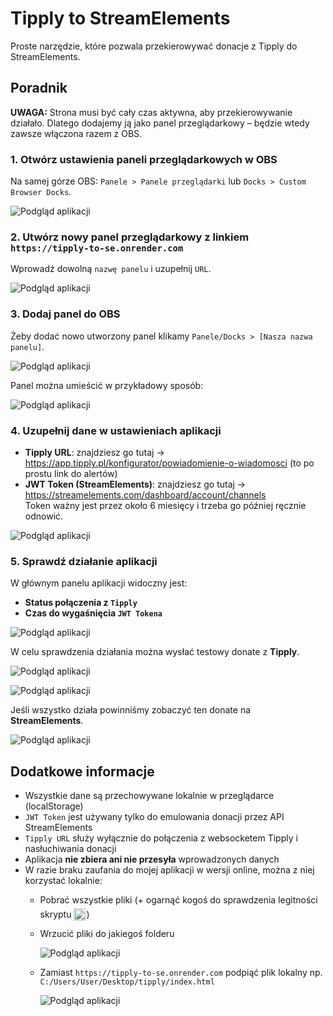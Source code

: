 # Tipply to StreamElements 

Proste narzędzie, które pozwala przekierowywać donacje z Tipply do StreamElements.

## Poradnik

**UWAGA:**
Strona musi być cały czas aktywna, aby przekierowywanie działało. Dlatego dodajemy ją jako panel przeglądarkowy – będzie wtedy zawsze włączona razem z OBS.

### 1. Otwórz ustawienia paneli przeglądarkowych w OBS

Na samej górze OBS:
`Panele > Panele przeglądarki` lub `Docks > Custom Browser Docks`.

![Podgląd aplikacji](https://i.imgur.com/FTVlzo8.png)

### 2. Utwórz nowy panel przeglądarkowy z linkiem `https://tipply-to-se.onrender.com`

Wprowadź dowolną `nazwę panelu` i uzupełnij `URL`.

![Podgląd aplikacji](https://i.imgur.com/cv9lwNw.png)

### 3. Dodaj panel do OBS

Żeby dodać nowo utworzony panel klikamy `Panele/Docks > [Nasza nazwa panelu]`.

![Podgląd aplikacji](https://i.imgur.com/ZpRW5sY.png)

Panel można umieścić w przykładowy sposób: 

![Podgląd aplikacji](https://i.imgur.com/YLRLqT0.png)

### 4. Uzupełnij dane w ustawieniach aplikacji

- **Tipply URL**: znajdziesz go tutaj → https://app.tipply.pl/konfigurator/powiadomienie-o-wiadomosci (to po prostu link do alertów)
- **JWT Token (StreamElements)**: znajdziesz go tutaj → https://streamelements.com/dashboard/account/channels  
  Token ważny jest przez około 6 miesięcy i trzeba go później ręcznie odnowić.

![Podgląd aplikacji](https://i.imgur.com/ZsyetIi.png)

### 5. Sprawdź działanie aplikacji

W głównym panelu aplikacji widoczny jest:
- **Status połączenia z `Tipply`**
- **Czas do wygaśnięcia `JWT Tokena`**

![Podgląd aplikacji](https://i.imgur.com/bAXK45b.png)

W celu sprawdzenia działania można wysłać testowy donate z **Tipply**.

![Podgląd aplikacji](https://i.imgur.com/rQ5YbrE.png)

![Podgląd aplikacji](https://i.imgur.com/r1UN7ag.png)

Jeśli wszystko działa powinniśmy zobaczyć ten donate na **StreamElements**.

![Podgląd aplikacji](https://i.imgur.com/Ikd6UZQ.png)
## Dodatkowe informacje

- Wszystkie dane są przechowywane lokalnie w przeglądarce (localStorage)
- `JWT Token` jest używany tylko do emulowania donacji przez API StreamElements
- `Tipply URL` służy wyłącznie do połączenia z websocketem Tipply i nasłuchiwania donacji
- Aplikacja **nie zbiera ani nie przesyła** wprowadzonych danych
- W razie braku zaufania do mojej aplikacji w wersji online, można z niej korzystać lokalnie: 
  - Pobrać wszystkie pliki (+ ogarnąć kogoś do sprawdzenia legitności skryptu <img style="height: 20px; transform: translateY(5px);" src="https://cdn.7tv.app/emote/01GB3PQ1K8000CW87FDNNPRBZG/1x.avif">) 
  - Wrzucić pliki do jakiegoś folderu

    ![Podgląd aplikacji](https://i.imgur.com/Uo1h4oy.png)   
  - Zamiast `https://tipply-to-se.onrender.com` podpiąć plik lokalny np. `C:/Users/User/Desktop/tipply/index.html`

    ![Podgląd aplikacji](https://i.imgur.com/PFUey2s.png)


